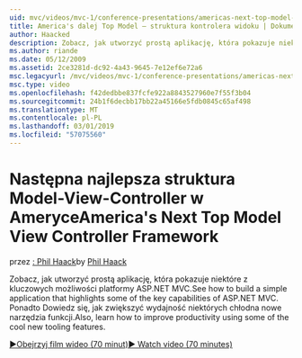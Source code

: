 ```yaml
---
uid: mvc/videos/mvc-1/conference-presentations/americas-next-top-model-view-controller-framework
title: America's dalej Top Model — struktura kontrolera widoku | Dokumentacja firmy Microsoft
author: Haacked
description: Zobacz, jak utworzyć prostą aplikację, która pokazuje niektóre z kluczowych możliwości platformy ASP.NET MVC. Ponadto Dowiedz się, jak zwiększyć wydajność niektórych...
ms.author: riande
ms.date: 05/12/2009
ms.assetid: 2ce3281d-dc92-4a43-9645-7e12ef6e72a6
msc.legacyurl: /mvc/videos/mvc-1/conference-presentations/americas-next-top-model-view-controller-framework
msc.type: video
ms.openlocfilehash: f42dedbbe837fcfe922a8843527960e7f55f3b04
ms.sourcegitcommit: 24b1f6decbb17bb22a45166e5fdb0845c65af498
ms.translationtype: MT
ms.contentlocale: pl-PL
ms.lasthandoff: 03/01/2019
ms.locfileid: "57075560"
---
```

<a name="americas-next-top-model-view-controller-framework"></a><span data-ttu-id="6c9db-104">Następna najlepsza struktura Model-View-Controller w Ameryce</span><span class="sxs-lookup"><span data-stu-id="6c9db-104">America's Next Top Model View Controller Framework</span></span>
====================
<span data-ttu-id="6c9db-105">przez [: Phil Haack](https://github.com/Haacked)</span><span class="sxs-lookup"><span data-stu-id="6c9db-105">by [Phil Haack](https://github.com/Haacked)</span></span>

<span data-ttu-id="6c9db-106">Zobacz, jak utworzyć prostą aplikację, która pokazuje niektóre z kluczowych możliwości platformy ASP.NET MVC.</span><span class="sxs-lookup"><span data-stu-id="6c9db-106">See how to build a simple application that highlights some of the key capabilities of ASP.NET MVC.</span></span> <span data-ttu-id="6c9db-107">Ponadto Dowiedz się, jak zwiększyć wydajność niektórych chłodna nowe narzędzia funkcji.</span><span class="sxs-lookup"><span data-stu-id="6c9db-107">Also, learn how to improve productivity using some of the cool new tooling features.</span></span>

[<span data-ttu-id="6c9db-108">&#9654;Obejrzyj film wideo (70 minut)</span><span class="sxs-lookup"><span data-stu-id="6c9db-108">&#9654; Watch video (70 minutes)</span></span>](https://channel9.msdn.com/Blogs/ASP-NET-Site-Videos/americas-next-top-model-view-controller-framework)
